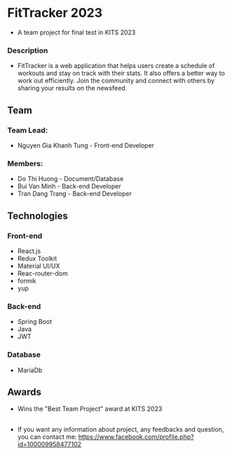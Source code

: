 # FitTracker 2023
- A team project for final test in KITS 2023
### Description
- FitTracker is a web application that helps users create a schedule of workouts and stay on track with their stats. It also offers a better way to work out efficiently. Join the community and connect with others by sharing your results on the newsfeed.
## Team
### Team Lead:
- Nguyen Gia Khanh Tung - Front-end Developer
### Members:
- Do Thi Huong - Document/Database
- Bui Van Minh - Back-end Developer
- Tran Dang Trang - Back-end Developer
## Technologies
### Front-end
- React.js
- Redux Toolkit
- Material UI/UX
- Reac-router-dom
- formik
- yup
### Back-end
- Spring Boot
- Java
- JWT
### Database
- MariaDb

## Awards
- Wins the "Best Team Project" award at KITS 2023

##
- If you want any information about project, any feedbacks and question, you can contact me: https://www.facebook.com/profile.php?id=100009958477102
